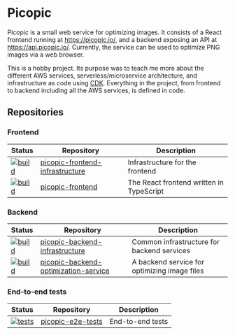# Picopic

Picopic is a small web service for optimizing images. It consists of a React frontend
running at https://picopic.io/, and a backend exposing an API at https://api.picopic.io/.
Currently, the service can be used to optimize PNG images via a web browser.

This is a hobby project. Its purpose was to teach me more about the different AWS services,
serverless/microservice architecture, and infrastructure as code using [CDK](https://aws.amazon.com/cdk/).
Everything in the project, from frontend to backend including all the AWS services, is defined
in code.

## Repositories

### Frontend

| Status | Repository | Description |
| ------ | ---------- | ----------- |
| [![build](https://github.com/jmp/picopic-frontend-infrastructure/actions/workflows/build.yml/badge.svg)](https://github.com/jmp/picopic-frontend-infrastructure/actions/workflows/build.yml) | [picopic-frontend-infrastructure](https://github.com/jmp/picopic-frontend-infrastructure) | Infrastructure for the frontend |
| [![build](https://github.com/jmp/picopic-frontend/actions/workflows/build.yml/badge.svg)](https://github.com/jmp/picopic-frontend/actions/workflows/build.yml) | [picopic-frontend](https://github.com/jmp/picopic-frontend) | The React frontend written in TypeScript |

### Backend

| Status | Repository | Description |
| ------ | ---------- | ----------- |
| [![build](https://github.com/jmp/picopic-backend-infrastructure/actions/workflows/build.yml/badge.svg)](https://github.com/jmp/picopic-backend-infrastructure/actions/workflows/build.yml) | [picopic-backend-infrastructure](https://github.com/jmp/picopic-backend-infrastructure) | Common infrastructure for backend services |
| [![build](https://github.com/jmp/picopic-backend-optimization-service/actions/workflows/build.yml/badge.svg)](https://github.com/jmp/picopic-backend-optimization-service/actions/workflows/build.yml) | [picopic-backend-optimization-service](https://github.com/jmp/picopic-backend-optimization-service) | A backend service for optimizing image files |

### End-to-end tests

| Status | Repository | Description |
| ------ | ---------- | ----------- |
| [![tests](https://github.com/jmp/picopic-e2e-tests/actions/workflows/tests.yaml/badge.svg?event=workflow_dispatch)](https://github.com/jmp/picopic-e2e-tests/actions/workflows/tests.yaml) | [picopic-e2e-tests](https://github.com/jmp/picopic-e2e-tests) | End-to-end tests |
